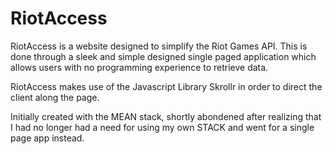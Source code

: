 RiotAccess
==========

RiotAccess is a website designed to simplify the Riot Games API. This is done through a sleek and simple designed single paged application which allows users with no programming experience to retrieve data.

RiotAccess makes use of the Javascript Library Skrollr in order to direct the client along the page.

Initially created with the MEAN stack, shortly abondened after realizing that I had no longer had a need for using my own STACK and went for a single page app instead. 
